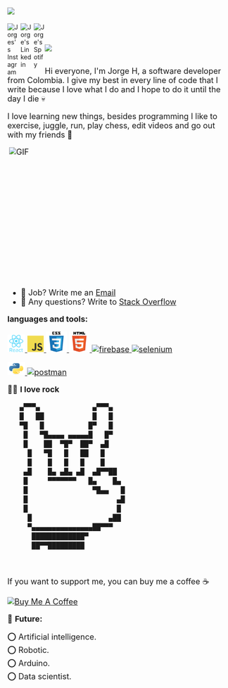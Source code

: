 ### <img src="https://media4.giphy.com/media/iDbDicWr95THaVsuIF/giphy.gif?cid=ecf05e470k0uc0hrsl5l76toj3q5279rqlalzlg0v4uhnrzb&rid=giphy.gif&ct=ts" width="190px">
<a href="https://www.instagram.com/jluiso315/">
  <img align="left" alt="Jorges's Instagram" width="25px" src="https://raw.githubusercontent.com/rahuldkjain/github-profile-readme-generator/master/src/images/icons/Social/instagram.svg" />
</a>
<a href="https://www.linkedin.com/">
  <img style="margin-left:5px" align="left" alt="Jorge's Linkedin" width="25px" src="https://raw.githubusercontent.com/peterthehan/peterthehan/master/assets/linkedin.svg" />
</a>
<a href="https://open.spotify.com/">
  <img  style="margin-left:5px" align="left" alt="Jorge's Spotify" width="25px" src="https://raw.githubusercontent.com/peterthehan/peterthehan/master/assets/spotify.svg" />
</a>

<br />
<br />

![](https://visitor-badge.glitch.me/badge?page_id=Programacion315.Programacion315)

<br />

<paragraph style="font-size:18px">
Hi everyone, I'm Jorge H, a software developer from Colombia. I give my best in every line of code that I write because I love what I do and I hope to do it until the day I die 💀

<br/>

I love learning new things, besides programming I like to exercise, juggle, run, play chess, edit videos and go out with my friends 💊
<paragraph />

<!--Imagen-->
  <img align="right" alt="GIF" src="https://github.com/Programacion315/Programacion315/presentacion/jorge.gif?raw=true" width="500" height="320" />
  
- 💼 Job? Write me an [Email]()   
- 💼 Any questions? Write to [Stack Overflow]() 

**languages and tools:**  



<p align="left"> <a href="https://reactjs.org/" target="_blank" rel="noreferrer"> <img src="https://raw.githubusercontent.com/devicons/devicon/master/icons/react/react-original-wordmark.svg" alt="react"  height="40"/> </a> <a href="https://developer.mozilla.org/en-US/docs/Web/JavaScript" target="_blank" rel="noreferrer"> <img src="https://raw.githubusercontent.com/devicons/devicon/master/icons/javascript/javascript-original.svg" alt="javascript"  height="38"/> </a><a href="https://www.w3schools.com/css/" target="_blank" rel="noreferrer"> <img src="https://raw.githubusercontent.com/devicons/devicon/master/icons/css3/css3-original-wordmark.svg" alt="css3"  height="47"/> </a><a href="https://www.w3.org/html/" target="_blank" rel="noreferrer"> <img src="https://raw.githubusercontent.com/devicons/devicon/master/icons/html5/html5-original-wordmark.svg" alt="html5"  height="47"/> </a><a href="https://firebase.google.com/" target="_blank" rel="noreferrer"> <img src="https://www.vectorlogo.zone/logos/firebase/firebase-icon.svg" alt="firebase" height="40"/> </a><a href="https://www.selenium.dev" target="_blank" rel="noreferrer"> <img src="https://raw.githubusercontent.com/detain/svg-logos/780f25886640cef088af994181646db2f6b1a3f8/svg/selenium-logo.svg" alt="selenium" width="40" height="40"/> </a>

<a href="https://www.python.org" target="_blank" rel="noreferrer"> <img src="https://raw.githubusercontent.com/devicons/devicon/master/icons/python/python-original.svg" alt="python" width="40" height="30"/> </a> <a href="https://postman.com" target="_blank" rel="noreferrer"> <img src="https://www.vectorlogo.zone/logos/getpostman/getpostman-icon.svg" alt="postman"  height="30"/> </a>

</p>

🤘🏻 **I love rock**
<!--START_SECTION:waka-->
```
   ▄▀▀▀▄             ▄▀▀▀▄              
   █   ██            █   █            
   ▀█   █           █▀   █            
    █   ▀█▄▄▄▄ ▄▄▄▄▄█   █▀            
    █    ██  ▀█▀  ██▀  ▄█             
     █   ▀█   █   ██   █              
     █    █   █   █    █              
    ▄█    █▄ ▄█▄ ▄█  ▄█▀▀██           
    █     ▀▀▀▀▀▀▀   █▄    █▄          
    █                ▀█▄▄   █
    █                      ▄█
    █                      █
     █                   ▄██
     ▀▄▄▄▄▄▄▄▄▄▄▄▄▄▄▄██▀▀▀
      █████████████▀
      ██▀▀█████████

      

```
<!--END_SECTION:waka-->

If you want to support me, you can buy me a coffee ☕

<a href="https://www.buymeacoffee.com/programacion315" target="_blank"><img src="https://cdn.buymeacoffee.com/buttons/v2/default-red.png" alt="Buy Me A Coffee" width="150" ></a>

🚀 **Future:**

⭕  Artificial intelligence.          
⭕  Robotic.          
⭕  Arduino.          
⭕  Data scientist.


  
